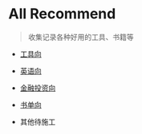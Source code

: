 <!--
 * @Description: This file is made for
 * @Date: 2020-02-21 18:37:36
 * @LastEditTime: 2020-03-27 22:48:03
 * @Author: LeongD
 * @LastEditors: LeongD
 -->

# All Recommend

> 收集记录各种好用的工具、书籍等

- [工具向](https://github.com/LandonJelly/All-Recommend/blob/master/Software/Win.md)

* [英语向](https://github.com/LandonJelly/All-Recommend/tree/master/English)

- [金融投资向](https://github.com/LandonJelly/All-Recommend/tree/master/Invest)

* [书单向](https://github.com/LandonJelly/All-Recommend/tree/master/Book)

* 其他待施工
